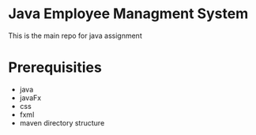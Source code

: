 # Java Employee Managment System
This is the main repo for java assignment
# Prerequisities 
- java
- javaFx
- css
- fxml
- maven directory structure
